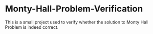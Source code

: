 # Monty-Hall-Problem-Verification
This is a small project used to verify whether the solution to Monty Hall Problem is indeed correct.

